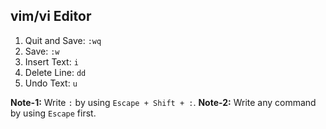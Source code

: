 ## vim/vi Editor

1. Quit and Save: `:wq`
2. Save: `:w`
3. Insert Text: `i`
4. Delete Line: `dd`
5. Undo Text: `u`

**Note-1:** Write `:` by using `Escape + Shift + :`.
**Note-2:** Write any command by using `Escape` first.
